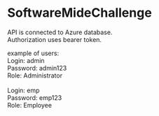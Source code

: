 # SoftwareMideChallenge

API is connected to Azure database. <br/>
Authorization uses bearer token.<br/>

example of users:<br/>
Login: admin<br/>
Password: admin123<br/>
Role: Administrator<br/>
<br/>
Login: emp<br/>
Password: emp123<br/>
Role: Employee<br/>
